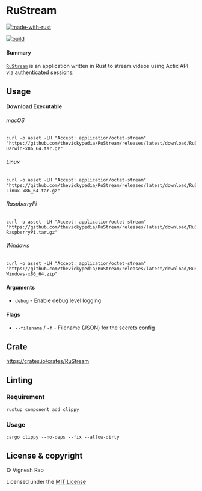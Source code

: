 # RuStream

[![made-with-rust](https://img.shields.io/badge/Made%20with-Rust-black?style=for-the-badge&logo=Rust)][rust]

[![build](https://github.com/thevickypedia/RuStream/actions/workflows/release.yml/badge.svg)][build]

#### Summary
[`RuStream`][1] is an application written in Rust to stream videos using Actix API via authenticated sessions.

## Usage

#### Download Executable
###### macOS
```shell
curl -o asset -LH "Accept: application/octet-stream" "https://github.com/thevickypedia/RuStream/releases/latest/download/RuStream-Darwin-x86_64.tar.gz"
```

###### Linux
```shell
curl -o asset -LH "Accept: application/octet-stream" "https://github.com/thevickypedia/RuStream/releases/latest/download/RuStream-Linux-x86_64.tar.gz"
```

###### RaspberryPi
```shell
curl -o asset -LH "Accept: application/octet-stream" "https://github.com/thevickypedia/RuStream/releases/latest/download/RuStream-RaspberryPi.tar.gz"
```

###### Windows
```shell
curl -o asset -LH "Accept: application/octet-stream" "https://github.com/thevickypedia/RuStream/releases/latest/download/RuStream-Windows-x86_64.zip"
```

#### Arguments
- `debug` - Enable debug level logging

#### Flags
- `--filename` / `-f` - Filename (JSON) for the secrets config

## Crate
https://crates.io/crates/RuStream

## Linting
### Requirement
```shell
rustup component add clippy
```
### Usage
```shell
cargo clippy --no-deps --fix --allow-dirty
```

## License & copyright

&copy; Vignesh Rao

Licensed under the [MIT License][2]

[1]: https://github.com/thevickypedia/RuStream
[2]: https://github.com/thevickypedia/RuStream/blob/main/LICENSE
[build]: https://github.com/thevickypedia/RuStream/actions/workflows/release.yml
[rust]: https://www.rust-lang.org/
